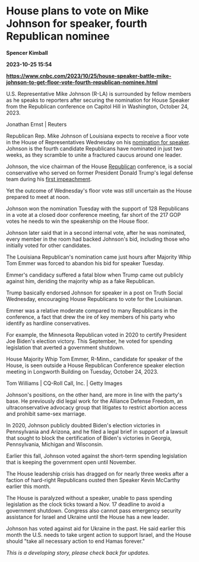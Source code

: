 # House plans to vote on Mike Johnson for speaker, fourth Republican nominee
**Spencer Kimball**

**2023-10-25 15:54**

**https://www.cnbc.com/2023/10/25/house-speaker-battle-mike-johnson-to-get-floor-vote-fourth-republican-nominee.html**

U.S. Representative Mike Johnson (R-LA) is surrounded by fellow members as he speaks to reporters after securing the nomination for House Speaker from the Republican conference on Capitol Hill in Washington, October 24, 2023.

Jonathan Ernst | Reuters

Republican Rep. Mike Johnson of Louisiana expects to receive a floor vote in the House of Representatives Wednesday on his [nomination for speaker](https://www.cnbc.com/2023/10/25/republicans-nominate-mike-johnson-for-house-speaker-in-latest-attempt-to-break-gop-impasse.html). Johnson is the fourth candidate Republicans have nominated in just two weeks, as they scramble to unite a fractured caucus around one leader.

Johnson, the vice chairman of the House [Republican](https://www.cnbc.com/republicans/) conference, is a social conservative who served on former President Donald Trump's legal defense team during his [first impeachment](https://www.cnbc.com/2019/12/09/evidence-on-trump-impeachment-presented-to-judiciary-committee.html).

Yet the outcome of Wednesday's floor vote was still uncertain as the House prepared to meet at noon.

Johnson won the nomination Tuesday with the support of 128 Republicans in a vote at a closed door conference meeting, far short of the 217 GOP votes he needs to win the speakership on the House floor.

Johnson later said that in a second internal vote, after he was nominated, every member in the room had backed Johnson's bid, including those who initially voted for other candidates.

The Louisiana Republican's nomination came just hours after Majority Whip Tom Emmer was forced to abandon his bid for speaker Tuesday.

Emmer's candidacy suffered a fatal blow when Trump came out publicly against him, deriding the majority whip as a fake Republican.

Trump basically endorsed Johnson for speaker in a post on Truth Social Wednesday, encouraging House Republicans to vote for the Louisianan.

Emmer was a relative moderate compared to many Republicans in the conference, a fact that drew the ire of key members of his party who identify as hardline conservatives.

For example, the Minnesota Republican voted in 2020 to certify President Joe Biden's election victory. This September, he voted for spending legislation that averted a government shutdown.

House Majority Whip Tom Emmer, R-Minn., candidate for speaker of the House, is seen outside a House Republican Conference speaker election meeting in Longworth Building on Tuesday, October 24, 2023.

Tom Williams | CQ-Roll Call, Inc. | Getty Images

Johnson's positions, on the other hand, are more in line with the party's base. He previously did legal work for the Alliance Defense Freedom, an ultraconservative advocacy group that litigates to restrict abortion access and prohibit same-sex marriage.

In 2020, Johnson publicly doubted Biden's election victories in Pennsylvania and Arizona, and he filed a legal brief in support of a lawsuit that sought to block the certification of Biden's victories in Georgia, Pennsylvania, Michigan and Wisconsin.

Earlier this fall, Johnson voted against the short-term spending legislation that is keeping the government open until November.

The House leadership crisis has dragged on for nearly three weeks after a faction of hard-right Republicans ousted then Speaker Kevin McCarthy earlier this month.

The House is paralyzed without a speaker, unable to pass spending legislation as the clock ticks toward a Nov. 17 deadline to avoid a government shutdown. Congress also cannot pass emergency security assistance for Israel and Ukraine until the House has a new leader.

Johnson has voted against aid for Ukraine in the past. He said earlier this month the U.S. needs to take urgent action to support Israel, and the House should "take all necessary action to end Hamas forever."

_This is a developing story, please check back for updates._